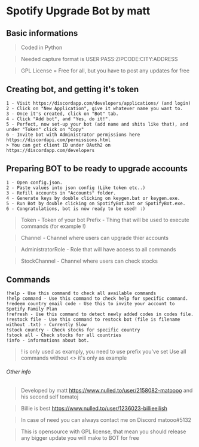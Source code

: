 # Spotify Upgrade Bot by matt

## Basic informations

>Coded in Python

>Needed capture format is USER:PASS:ZIPCODE:CITY:ADDRESS

>GPL License = Free for all, but you have to post any updates for free


## Creating bot, and getting it's token
```
1 - Visit https://discordapp.com/developers/applications/ (and login)
2 - Click on "New Application", give it whatever name you want to.
3 - Once it's created, click on "Bot" tab.
4 - Click "Add bot", and "Yes, do it!".
5 - Perfect, now set-up your bot (add name and shits like that), and under "Token" click on "Copy"
6 - Invite bot with Administrator permissions here https://discordapi.com/permissions.html
> You can get client ID under OAuth2 on https://discordapp.com/developers
```

## Preparing BOT to be ready to upgrade accounts
```
1 - Open config.json.
2 - Paste values into json config (Like token etc..)
3 - Refill accounts in "Accounts" folder.
4 - Generate keys by double clicking on keygen.bat or keygen.exe.
5 - Run Bot by double clicking on SpotifyBot.bat or SpotifyBot.exe.
6 - Congratulations, bot is now ready to be used! :)
```
>Token - Token of your bot Prefix - Thing that will be used to execute commands (for example !)

>Channel - Channel where users can upgrade thier accounts

>AdministratorRole - Role that will have access to all commands

>StockChannel - Channel where users can check stocks

## Commands
```
!help - Use this command to check all available commands
!help command - Use this command to check help for specific command.
!redeem country email code - Use this to invite your account to Spotify Family Plan
!refresh - Use this command to detect newly added codes in codes file.
!restock file - Use this command to restock bot (file is filename without .txt) - Currently Slow
!stock country - Check stocks for specific country
!stock all - Check stocks for all countries
!info - informations about bot.
```
>! is only used as examply, you need to use prefix you've set
>Use all commands without <> it's only as example

###### Other info
>Developed by matt https://www.nulled.to/user/2158082-matoooo and his second self tomatoj

>Billie is best https://www.nulled.to/user/1236023-billieeilish

>In case of need you can always contact me on Discord matooo#5132

>This is opensource with GPL license, that mean you should release any bigger update you will make to BOT for free





